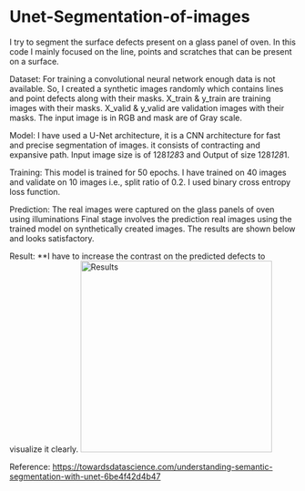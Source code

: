 # Unet-Segmentation-of-images
I try to segment the surface defects present on a glass panel of oven. In this code I mainly focused on the line, points and scratches that can be present on a surface. 

Dataset:
For training a convolutional neural network enough data is not available. So, I created a synthetic images randomly which contains lines and point defects along with their masks.
X_train & y_train are training images with their masks.
X_valid & y_valid are validation images with their masks.
The input image is in RGB and mask are of Gray scale. 

Model:
I have used a U-Net architecture, it is a CNN architecture for fast and precise segmentation of images. it consists of contracting and expansive path. Input image size is of 128*128*3 and Output of size 128*128*1.

Training:
This model is trained for 50 epochs. I have trained on 40 images and validate on 10 images i.e., split ratio of 0.2. I used binary cross entropy loss function.

Prediction:
The real images were captured on the glass panels of oven using illuminations Final stage involves the prediction real images using the trained model on synthetically created images. The results are shown below and looks satisfactory. 

Result:
**I have to increase the contrast on the predicted defects to visualize it clearly.
<img width="336" alt="Results" src="https://user-images.githubusercontent.com/77510506/106403204-ae915c80-642d-11eb-87ed-348aacded546.PNG">


Reference:
https://towardsdatascience.com/understanding-semantic-segmentation-with-unet-6be4f42d4b47
